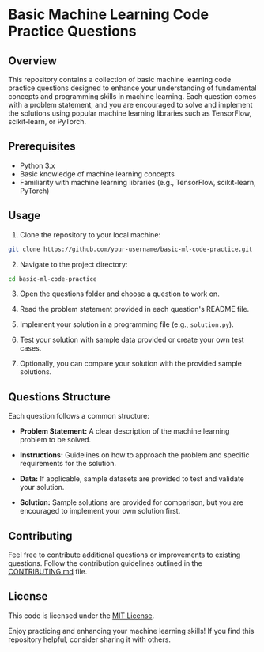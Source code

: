 # Basic Machine Learning Code Practice Questions

## Overview

This repository contains a collection of basic machine learning code practice questions designed to enhance your understanding of fundamental concepts and programming skills in machine learning. Each question comes with a problem statement, and you are encouraged to solve and implement the solutions using popular machine learning libraries such as TensorFlow, scikit-learn, or PyTorch.

## Prerequisites

- Python 3.x
- Basic knowledge of machine learning concepts
- Familiarity with machine learning libraries (e.g., TensorFlow, scikit-learn, PyTorch)

## Usage

1. Clone the repository to your local machine:

```bash
git clone https://github.com/your-username/basic-ml-code-practice.git
```

2. Navigate to the project directory:

```bash
cd basic-ml-code-practice
```

3. Open the questions folder and choose a question to work on.

4. Read the problem statement provided in each question's README file.

5. Implement your solution in a programming file (e.g., `solution.py`).

6. Test your solution with sample data provided or create your own test cases.

7. Optionally, you can compare your solution with the provided sample solutions.

## Questions Structure

Each question follows a common structure:

- **Problem Statement:** A clear description of the machine learning problem to be solved.

- **Instructions:** Guidelines on how to approach the problem and specific requirements for the solution.

- **Data:** If applicable, sample datasets are provided to test and validate your solution.

- **Solution:** Sample solutions are provided for comparison, but you are encouraged to implement your own solution first.

## Contributing

Feel free to contribute additional questions or improvements to existing questions. Follow the contribution guidelines outlined in the [CONTRIBUTING.md](CONTRIBUTING.md) file.

## License

This code is licensed under the [MIT License](LICENSE).

Enjoy practicing and enhancing your machine learning skills! If you find this repository helpful, consider sharing it with others.